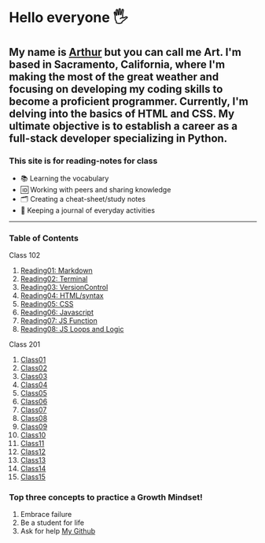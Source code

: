 # Hello everyone 🖐️

My name is  [Arthur](https://arthurbfrancisco.github.io/reading-notes/) 
but you can call me Art. I'm based in Sacramento, California, where I'm making the most of the great weather and focusing on developing my coding skills to become a proficient programmer. Currently, I'm delving into the basics of HTML and CSS. My ultimate objective is to establish a career as a full-stack developer specializing in Python.
---

### This site is for reading-notes for class

- 📚 Learning the vocabulary
- 🆔 Working with peers and sharing knowledge
- 🗂 ️Creating a cheat-sheet/study notes
- 📓 Keeping a journal of everyday activities

---

### Table of Contents

Class 102

1. [Reading01: Markdown](class102d50/read01.md)
2. [Reading02: Terminal](class102d50/read02.md)
3. [Reading03: VersionControl](class102d50/read03.md)
4. [Reading04: HTML/syntax](class102d50/read04.md)
5. [Reading05: CSS](class102d50/read05.md)
6. [Reading06: Javascript](class102d50/read06.md)
7. [Reading07: JS Function](class102d50/read07.md)
8. [Reading08: JS Loops and Logic](class102d50/read08.md)

Class 201

1. [Class01](class201/read01.md)
2. [Class02](class201/read02.md)
3. [Class03](class201/read03.md)
4. [Class04](class201/read04.md)
5. [Class05](class201/read05.md)
6. [Class06](class201/read06.md)
7. [Class07](class201/read07.md)
8. [Class08](class201/read08.md)
9. [Class09](class201/read09.md)
10. [Class10](class201/read10.md)
11. [Class11](class201/read11.md)
12. [Class12](class201/read12.md)
13. [Class13](class201/read13.md)
14. [Class14](class201/read14.md)
15. [Class15](class201/read15.md)

### Top three concepts to practice a Growth Mindset!
   
   1. Embrace failure
   2. Be a student for life
   3. Ask for help
   [My Github](https://github.com/arthurbfrancisco)
